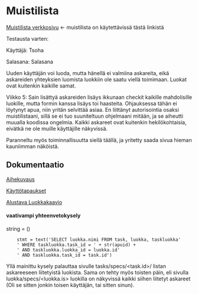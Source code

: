 # Muistilista
[Muistilista verkkosivu](https://tsoha-muistilista-kesa.herokuapp.com)  &larr; muistilista on käytettävissä tästä linkistä

Testausta varten:

Käyttäjä: Tsoha

Salasana: Salasana

Uuden käyttäjän voi luoda, mutta hänellä ei valmiina askareita, eikä askareiden yhteyksien luomista luokkiin ole saatu viellä toimimaan.
Luokat ovat kuitenkin kaikille samat.

Viikko 5: Sain lisättyä askareiden lisäys ikkunaan checkit kaikille mahdolisille luokille, mutta formin kanssa lisäys toi haasteita. Ohjauksessa tähän ei löytynyt apua, niin yritän selvittää asiaa. En liittänyt autorisointia osaksi muistilistaani, sillä se ei tuo suuniteltuun ohjelmaani mitään, ja se aiheutti muualla koodissa ongelmia. Kaikki askareet ovat kuitenkin hekilökohtaisia, eivätkä ne ole muille käyttäjille näkyvissä.

Paranneltu myös toiminnallisuutta siellä täällä, ja yritetty saada sivua hieman kauniimman näköistä.



## Dokumentaatio

[Aihekuvaus](https://github.com/Savolainen95/Tsoha-Muistilista/blob/master/dokumentaatio/Aihekuvaus.md)

[Käyttötapaukset](https://github.com/Savolainen95/Tsoha-Muistilista/blob/master/dokumentaatio/k%C3%A4ytt%C3%B6tapaukset.md)

[Alustava Luokkakaavio](https://github.com/Savolainen95/Tsoha-Muistilista/blob/master/dokumentaatio/kuvat/Tsoha%20luokkakaavio.png)

#### vaativampi yhteenvetokysely ####

string = ()

        stmt = text('SELECT luokka.nimi FROM task, luokka, taskluokka'
        ' WHERE taskluokka.task_id = ' + str(apuid) +
        ' AND taskluokka.luokka_id = luokka.id'
        ' AND taskluokka.task_id = task.id') 
        
Yllä mainittu kysely palauttaa sivulle tasks/specs/<task.id>/ listan askareeseen liitetyistä luokista. 
Sama on tehty myös toisten päin, eli sivulla luokka/specs/<luokka.is> luokilla on näkyvissä kaikki siihen liitetyt askareet (Oli se sitten jonkin toisen käyttäjän, tai sitten sinun).



